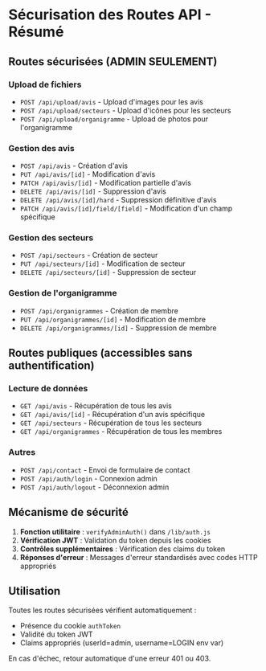 # Sécurisation des Routes API - Résumé

## Routes sécurisées (ADMIN SEULEMENT)

### Upload de fichiers
- `POST /api/upload/avis` - Upload d'images pour les avis
- `POST /api/upload/secteurs` - Upload d'icônes pour les secteurs  
- `POST /api/upload/organigramme` - Upload de photos pour l'organigramme

### Gestion des avis
- `POST /api/avis` - Création d'avis
- `PUT /api/avis/[id]` - Modification d'avis
- `PATCH /api/avis/[id]` - Modification partielle d'avis
- `DELETE /api/avis/[id]` - Suppression d'avis
- `DELETE /api/avis/[id]/hard` - Suppression définitive d'avis
- `PATCH /api/avis/[id]/field/[field]` - Modification d'un champ spécifique

### Gestion des secteurs
- `POST /api/secteurs` - Création de secteur
- `PUT /api/secteurs/[id]` - Modification de secteur
- `DELETE /api/secteurs/[id]` - Suppression de secteur

### Gestion de l'organigramme
- `POST /api/organigrammes` - Création de membre
- `PUT /api/organigrammes/[id]` - Modification de membre
- `DELETE /api/organigrammes/[id]` - Suppression de membre

## Routes publiques (accessibles sans authentification)

### Lecture de données
- `GET /api/avis` - Récupération de tous les avis
- `GET /api/avis/[id]` - Récupération d'un avis spécifique
- `GET /api/secteurs` - Récupération de tous les secteurs
- `GET /api/organigrammes` - Récupération de tous les membres

### Autres
- `POST /api/contact` - Envoi de formulaire de contact
- `POST /api/auth/login` - Connexion admin
- `POST /api/auth/logout` - Déconnexion admin

## Mécanisme de sécurité

1. **Fonction utilitaire** : `verifyAdminAuth()` dans `/lib/auth.js`
2. **Vérification JWT** : Validation du token depuis les cookies
3. **Contrôles supplémentaires** : Vérification des claims du token
4. **Réponses d'erreur** : Messages d'erreur standardisés avec codes HTTP appropriés

## Utilisation

Toutes les routes sécurisées vérifient automatiquement :
- Présence du cookie `authToken`
- Validité du token JWT
- Claims appropriés (userId=admin, username=LOGIN env var)

En cas d'échec, retour automatique d'une erreur 401 ou 403.

